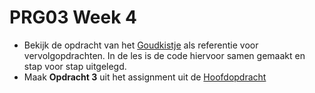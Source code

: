 # PRG03 Week 4
- Bekijk de opdracht van het [Goudkistje](../week3/goudkistje-start)
als referentie voor vervolgopdrachten. In de les is de code hiervoor samen
gemaakt en stap voor stap uitgelegd.
- Maak **Opdracht 3** uit het assignment uit de [Hoofdopdracht](../assignment) 
